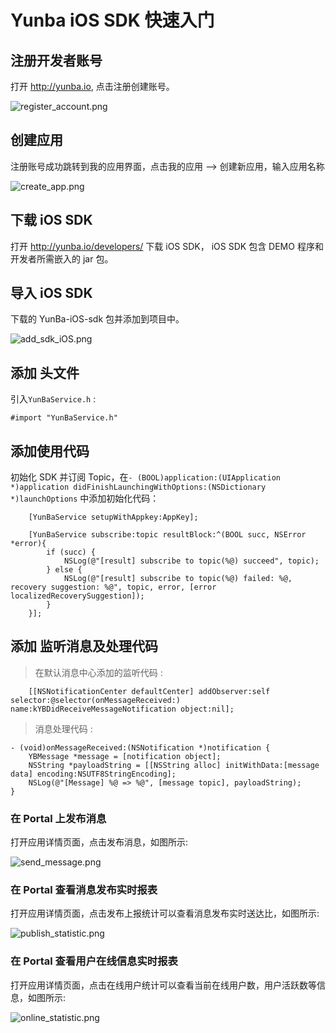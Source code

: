 # Yunba iOS SDK 快速入门
## 注册开发者账号
打开 <http://yunba.io>, 点击注册创建账号。

![register_account.png](../image/register_account.png)

## 创建应用
注册账号成功跳转到我的应用界面，点击我的应用 --> 创建新应用，输入应用名称

![create_app.png](../image/create_app.png)

## 下载 iOS SDK

打开 <http://yunba.io/developers/> 下载 iOS SDK， iOS SDK 包含 DEMO 程序和开发者所需嵌入的 jar 包。

## 导入 iOS SDK

下载的 YunBa-iOS-sdk 包并添加到项目中。

![add_sdk_iOS.png](../image/add_sdk_iOS.png)

## 添加 头文件
引入`YunBaService.h` :

```objective_c
#import "YunBaService.h"
```

## 添加使用代码
初始化 SDK 并订阅 Topic，在`- (BOOL)application:(UIApplication *)application didFinishLaunchingWithOptions:(NSDictionary *)launchOptions` 中添加初始化代码：

```objective_c
    [YunBaService setupWithAppkey:AppKey];

    [YunBaService subscribe:topic resultBlock:^(BOOL succ, NSError *error){
        if (succ) {
            NSLog(@"[result] subscribe to topic(%@) succeed", topic);
        } else {
            NSLog(@"[result] subscribe to topic(%@) failed: %@, recovery suggestion: %@", topic, error, [error localizedRecoverySuggestion]);
        }
    }];
```

## 添加 监听消息及处理代码
> 在默认消息中心添加的监听代码 :

```objective_c
    [[NSNotificationCenter defaultCenter] addObserver:self selector:@selector(onMessageReceived:) name:kYBDidReceiveMessageNotification object:nil];
```

> 消息处理代码 :

```objective_c
- (void)onMessageReceived:(NSNotification *)notification {
    YBMessage *message = [notification object];
    NSString *payloadString = [[NSString alloc] initWithData:[message data] encoding:NSUTF8StringEncoding];
    NSLog(@"[Message] %@ => %@", [message topic], payloadString);
}
```

### 在 Portal 上发布消息

打开应用详情页面，点击发布消息，如图所示:

![send_message.png](../image/send_message.png)

### 在 Portal 查看消息发布实时报表

打开应用详情页面，点击发布上报统计可以查看消息发布实时送达比，如图所示:

![publish_statistic.png](../image/publish_statistic.png)

### 在 Portal 查看用户在线信息实时报表

打开应用详情页面，点击在线用户统计可以查看当前在线用户数，用户活跃数等信息，如图所示:

![online_statistic.png](../image/online_statistic.png)
